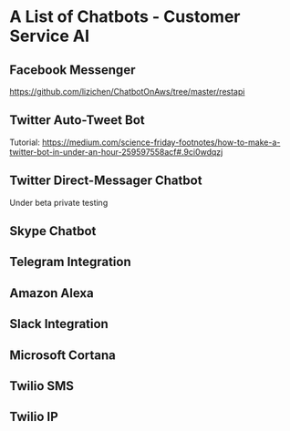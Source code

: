 # A List of Chatbots - Customer Service AI

## Facebook Messenger
https://github.com/lizichen/ChatbotOnAws/tree/master/restapi

## Twitter Auto-Tweet Bot 
Tutorial: https://medium.com/science-friday-footnotes/how-to-make-a-twitter-bot-in-under-an-hour-259597558acf#.9ci0wdqzj 

## Twitter Direct-Messager Chatbot
Under beta private testing

## Skype Chatbot

## Telegram Integration

## Amazon Alexa

## Slack Integration

## Microsoft Cortana

## Twilio SMS

## Twilio IP
